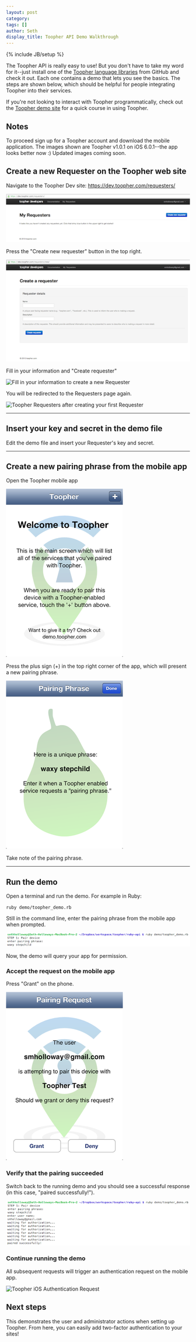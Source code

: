 ```yaml
---
layout: post
category: 
tags: []
author: Seth
display_title: Toopher API Demo Walkthrough
---
```

{% include JB/setup %}

The Toopher API is really easy to use! But you don't have to take my
word for it--just install one of the [Toopher language libraries](https://github.com/toopher) from GitHub and
check it out. Each one contains a demo that lets you see the basics. The steps are shown below, which should be helpful for people integrating Toopher into their services.

If you're not looking to interact with Toopher programmatically, check
out the [Toopher demo site](https://demo.toopher.com/) for a quick
course in using Toopher.


## Notes
To proceed sign up for a Toopher account and download the mobile
application. The images shown are Toopher v1.0.1 on iOS 6.0.1--the app
looks better now :) Updated images coming soon.


## Create a new Requester on the Toopher web site

Navigate to the Toopher Dev site: https://dev.toopher.com/requesters/

![Toopher Requesters homescreen](/assets/images/ToopherRequestersBlank.png)

Press the "Create new requester" button in the top right.

![The new Requester page](/assets/images/ToopherCreateRequesterBlank.png)

Fill in your information and "Create requester"

![Fill in your information to create a new
Requester](/assets/images/ToopherCreateRequester.png)

You will be redirected to the Requesters page again. 

![Toopher Requesters after creating your first
Requester](/assets/images/ToopherRequesters.png)

---

## Insert your key and secret in the demo file

Edit the demo file and insert your Requester's key and secret.

---

## Create a new pairing phrase from the mobile app

Open the Toopher mobile app

![Toopher iOS Homescreen](/assets/images/Toopher_iOS_Homescreen.png)

Press the plus sign (+) in the top right corner of the app, which will
present a new pairing phrase.

![Toopher iOS Pairing Phrase](/assets/images/Toopher_iOS_Pairing_Phrase.png)

Take note of the pairing phrase.

---

## Run the demo

Open a terminal and run the demo. For example in Ruby:

```
ruby demo/toopher_demo.rb
```

Still in the command line, enter the pairing phrase from the mobile app
when prompted.

![Toopher demo in Ruby](/assets/images/ToopherRubyAPIPairingPhrase.png)

Now, the demo will query your app for permission.


### Accept the request on the mobile app

Press "Grant" on the phone. 

![Toopher iOS Pairing Request](/assets/images/Toopher_iOS_Pairing_Request.png)


### Verify that the pairing succeeded

Switch back to the running demo and you should see a successful response
(in this case, "paired successfully!").

![Toopher demo in Ruby](/assets/images/ToopherRubyAPIDemoPairingSuccess.png)


### Continue running the demo

All subsequent requests will trigger an authentication request on the
mobile app. 

![Toopher iOS Authentication
Request](/assets/images/Toopher_iOS_Authentication_Request.png)


## Next steps

This demonstrates the user and administrator actions when setting up
Toopher. From here, you can easily add two-factor authentication to your
sites!

